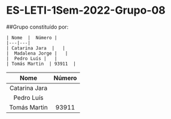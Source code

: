 # ES-LETI-1Sem-2022-Grupo-08

##Grupo constituído por:
	
	| Nome  |  Número |
	|---|---|
	| Catarina Jara  |   |
	|  Madalena Jorge |   |
	|  Pedro Luís |   |
	| Tomás Martin  | 93911  |

| Nome  |  Número |
|:-----------------:|:----:|
| Catarina Jara  |   |
|  Pedro Luís |   |
| Tomás Martin  | 93911  |
